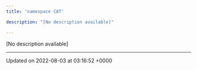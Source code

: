 ```yaml
---
title: 'namespace CAT'

description: "[No description available]"

---
```







[No description available]






-------------------------------

Updated on 2022-08-03 at 03:16:52 +0000